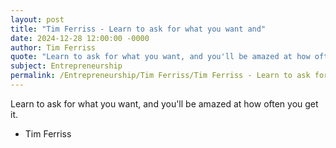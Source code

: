 ```yaml
---
layout: post
title: "Tim Ferriss - Learn to ask for what you want and"
date: 2024-12-28 12:00:00 -0000
author: Tim Ferriss
quote: "Learn to ask for what you want, and you'll be amazed at how often you get it."
subject: Entrepreneurship
permalink: /Entrepreneurship/Tim Ferriss/Tim Ferriss - Learn to ask for what you want and
---
```


Learn to ask for what you want, and you'll be amazed at how often you get it.

- Tim Ferriss
